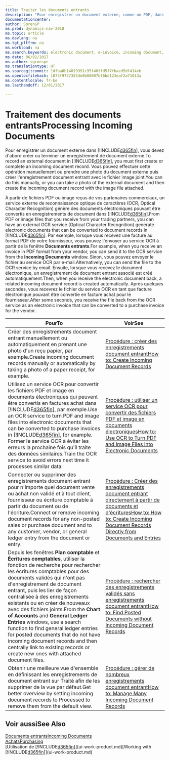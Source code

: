 ```yaml
---
title: Traiter les documents entrants
description: "Pour enregistrer un document externe, comme un PDF, dans Dynamics NAV, vous devez d'abord créer ou terminer un enregistrement de document externe."
documentationcenter: 
author: SorenGP
ms.prod: dynamics-nav-2018
ms.topic: article
ms.devlang: na
ms.tgt_pltfrm: na
ms.workload: na
ms.search.keywords: electronic document, e-invoice, incoming document, OCR, ecommerce, document exchange, import invoice
ms.date: 06/02/2017
ms.author: sgroespe
ms.translationtype: HT
ms.sourcegitcommit: 1dfba8b14019991c95f40ffd5f7fbaed5df414eb
ms.openlocfilehash: 1075f9737355de0b80807bf6bd123eaf2a71013a
ms.contentlocale: fr-be
ms.lasthandoff: 12/01/2017

---
```

# <a name="processing-incoming-documents"></a><span data-ttu-id="6d8f3-103">Traitement des documents entrants</span><span class="sxs-lookup"><span data-stu-id="6d8f3-103">Processing Incoming Documents</span></span>
<span data-ttu-id="6d8f3-104">Pour enregistrer un document externe dans [!INCLUDE[d365fin](includes/d365fin_md.md)], vous devez d'abord créer ou terminer un enregistrement de document externe.</span><span class="sxs-lookup"><span data-stu-id="6d8f3-104">To record an external document in [!INCLUDE[d365fin](includes/d365fin_md.md)], you must first create or complete an incoming document record.</span></span> <span data-ttu-id="6d8f3-105">Vous pouvez effectuer cette opération manuellement ou prendre une photo du document externe puis créer l'enregistrement document entrant avec le fichier image joint.</span><span class="sxs-lookup"><span data-stu-id="6d8f3-105">You can do this manually, or you can take a photo of the external document and then create the incoming document record with the image file attached.</span></span>

<span data-ttu-id="6d8f3-106">À partir de fichiers PDF ou image reçus de vos partenaires commerciaux, un service externe de reconnaissance optique de caractères (OCR, Optical Character Recognition) génère des documents électroniques pouvant être convertis en enregistrements de document dans [!INCLUDE[d365fin](includes/d365fin_md.md)].</span><span class="sxs-lookup"><span data-stu-id="6d8f3-106">From PDF or image files that you receive from your trading partners, you can have an external OCR service (Optical Character Recognition) generate electronic documents that can be converted to document records in [!INCLUDE[d365fin](includes/d365fin_md.md)].</span></span> <span data-ttu-id="6d8f3-107">Par exemple, lorsque vous recevez une facture au format PDF de votre fournisseur, vous pouvez l'envoyer au service OCR à partir de la fenêtre **Documents entrants**.</span><span class="sxs-lookup"><span data-stu-id="6d8f3-107">For example, when you receive an invoice in PDF format from your vendor, you can send it to the OCR service from the **Incoming Documents** window.</span></span> <span data-ttu-id="6d8f3-108">Sinon, vous pouvez envoyer le fichier au service OCR par e-mail.</span><span class="sxs-lookup"><span data-stu-id="6d8f3-108">Alternatively, you can send the file to the OCR service by email.</span></span> <span data-ttu-id="6d8f3-109">Ensuite, lorsque vous recevez le document électronique, un enregistrement de document entrant associé est créé automatiquement.</span><span class="sxs-lookup"><span data-stu-id="6d8f3-109">Then, when you receive the electronic document back, a related incoming document record is created automatically.</span></span> <span data-ttu-id="6d8f3-110">Après quelques secondes, vous recevrez le fichier du service OCR en tant que facture électronique pouvant être convertie en facture achat pour le fournisseur.</span><span class="sxs-lookup"><span data-stu-id="6d8f3-110">After some seconds, you receive the file back from the OCR service as an electronic invoice that can be converted to a purchase invoice for the vendor.</span></span>

| <span data-ttu-id="6d8f3-111">Pour</span><span class="sxs-lookup"><span data-stu-id="6d8f3-111">To</span></span> | <span data-ttu-id="6d8f3-112">Voir</span><span class="sxs-lookup"><span data-stu-id="6d8f3-112">See</span></span> |
| --- | --- |
| <span data-ttu-id="6d8f3-113">Créer des enregistrements document entrant manuellement ou automatiquement en prenant une photo d'un reçu papier, par exemple.</span><span class="sxs-lookup"><span data-stu-id="6d8f3-113">Create incoming document records manually or automatically by taking a photo of a paper receipt, for example.</span></span> |[<span data-ttu-id="6d8f3-114">Procédure : créer des enregistrements document entrant</span><span class="sxs-lookup"><span data-stu-id="6d8f3-114">How to: Create Incoming Document Records</span></span>](across-how-create-income-document-records.md) |
| <span data-ttu-id="6d8f3-115">Utilisez un service OCR pour convertir les fichiers PDF et image en documents électroniques qui peuvent être convertis en factures achat dans [!INCLUDE[d365fin](includes/d365fin_md.md)], par exemple.</span><span class="sxs-lookup"><span data-stu-id="6d8f3-115">Use an OCR service to turn PDF and image files into electronic documents that can be converted to purchase invoices in [!INCLUDE[d365fin](includes/d365fin_md.md)], for example.</span></span> <span data-ttu-id="6d8f3-116">Former le service OCR à éviter les erreurs la prochaine fois qu'il traite des données similaires.</span><span class="sxs-lookup"><span data-stu-id="6d8f3-116">Train the OCR service to avoid errors next time it processes similar data.</span></span> |[<span data-ttu-id="6d8f3-117">Procédure : utiliser un service OCR pour convertir des fichiers PDF et image en documents électroniques</span><span class="sxs-lookup"><span data-stu-id="6d8f3-117">How to: Use OCR to Turn PDF and Image Files into Electronic Documents</span></span>](across-how-use-ocr-pdf-images-files.md) |
| <span data-ttu-id="6d8f3-118">Connecter ou supprimer des enregistrements document entrant pour n'importe quel document vente ou achat non validé et à tout client, fournisseur ou écriture comptable à partir du document ou de l'écriture.</span><span class="sxs-lookup"><span data-stu-id="6d8f3-118">Connect or remove incoming document records for any non-posted sales or purchase document and to any customer, vendor, or general ledger entry from the document or entry.</span></span> |[<span data-ttu-id="6d8f3-119">Procédure : Créer des enregistrements document entrant directement à partir de documents et d'écritures</span><span class="sxs-lookup"><span data-stu-id="6d8f3-119">How to: How to: Create Incoming Document Records Directly from Documents and Entries</span></span>](across-how-connect-disconnect-income-document-records.md) |
| <span data-ttu-id="6d8f3-120">Depuis les fenêtres **Plan comptable** et **Écritures comptables**, utiliser la fonction de recherche pour rechercher les écritures comptables pour des documents validés qui n'ont pas d'enregistrement de document entrant, puis les lier de façon centralisée à des enregistrements existants ou en créer de nouveaux avec des fichiers joints.</span><span class="sxs-lookup"><span data-stu-id="6d8f3-120">From the **Chart of Accounts** and **General Ledger Entries** windows, use a search function to find general ledger entries for posted documents that do not have incoming document records and then centrally link to existing records or create new ones with attached document files.</span></span> |[<span data-ttu-id="6d8f3-121">Procédure : rechercher des enregistrements validés sans enregistrements document entrant</span><span class="sxs-lookup"><span data-stu-id="6d8f3-121">How to: Find Posted Documents without Incoming Document Records</span></span>](across-how-find-posted-documents-without-income-document-records.md) |
| <span data-ttu-id="6d8f3-122">Obtenir une meilleure vue d'ensemble en définissant les enregistrements de document entrant sur Traité afin de les supprimer de la vue par défaut.</span><span class="sxs-lookup"><span data-stu-id="6d8f3-122">Get better overview by setting incoming document records to Processed to remove them from the default view.</span></span> |[<span data-ttu-id="6d8f3-123">Procédure : gérer de nombreux enregistrements document entrant</span><span class="sxs-lookup"><span data-stu-id="6d8f3-123">How to: Manage Many Incoming Document Records</span></span>](across-how-manage-many-income-document-records.md) |

## <a name="see-also"></a><span data-ttu-id="6d8f3-124">Voir aussi</span><span class="sxs-lookup"><span data-stu-id="6d8f3-124">See Also</span></span>
[<span data-ttu-id="6d8f3-125">Documents entrants</span><span class="sxs-lookup"><span data-stu-id="6d8f3-125">Incoming Documents</span></span>](across-income-documents.md)  
[<span data-ttu-id="6d8f3-126">Achats</span><span class="sxs-lookup"><span data-stu-id="6d8f3-126">Purchasing</span></span>](purchasing-manage-purchasing.md)  
<span data-ttu-id="6d8f3-127">[Utilisation de [!INCLUDE[d365fin](includes/d365fin_md.md)]](ui-work-product.md)</span><span class="sxs-lookup"><span data-stu-id="6d8f3-127">[Working with [!INCLUDE[d365fin](includes/d365fin_md.md)]](ui-work-product.md)</span></span>


